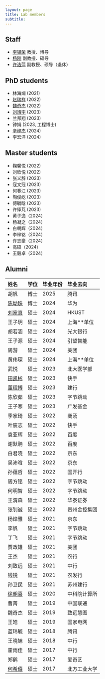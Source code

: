 ```yaml
---
layout: page
title: Lab members
subtitle: 
---
```


## Staff 

+ [李锡荣](http://lixirong.net/) 教授、博导
+ [杨刚](http://info.ruc.edu.cn/jsky/szdw/ajxjgcx/jsjkxyjsx1/fjs2/538a9f67dfd74d659c3b2370f8fbaf06.htm) 副教授、硕导
+ [许洁萍](http://info.ruc.edu.cn/jsky/rtjs/321ec0b1d90d467a9a54c10f51f05c97.htm) 副教授、硕导（退休）

## PhD students 

+ 林海斓 (2021)
+ [赵瑞祥](https://ruixiangzhao.github.io/) (2022)
+ [魏奇杰](https://weiqijie.github.io/) (2022)
+ [刘靖宇](https://scholar.google.com.hk/citations?user=u7Dqok8AAAAJ&hl=en) (2023)
+ 兰邦翔 (2023)
+ 钟娟 (2023, 工程博士)
+ [辛梓杰](https://xxayt.github.io/) (2024)
+ 李宏洋 (2024) 

## Master students 

+ 鞠馨悦 (2022)
+ 刘欣悦 (2022)
+ 张义辞 (2023)
+ 寇文冠 (2023)
+ 何春江 (2023)
+ 陶俊屹 (2023)
+ 傅毓晗 (2023)
+ 许怿芃 (2023)
+ 黄子逸（2024）
+ 杨凝之（2024）
+ 白朝辉（2024）
+ 李梓铭（2024）
+ 许志豪（2024）
+ 高硕（2024）
+ 王毅卓（2024）


## Alumni

| 姓名        |  学位 | 毕业年份   | 毕业去向  |
|:------------- |:------------- |:------------- |:----- |
| 胡帆 | 博士 | 2025 | 腾讯 |
| [陈坳珠](https://jewelchen2019.github.io/)  | 博士 | 2024 | 华为 |
| [刘家真](https://jiazhen-code.github.io/about.me/) | 硕士 | 2024 | HKUST |
| 王子玥 | 硕士 | 2024 | 上海**单位 |
| 胡若涵 | 硕士 | 2024 | 光大银行 |
| 王子源  | 硕士 | 2024 | 引望智能 |
| 周游  | 硕士 | 2024 | 美团 |
| 黄伟琛 | 硕士 | 2024 | 上海**单位 |
| 武悦  | 硕士 | 2023 | 北大医学部 |
| [田凯彬](https://github.com/TheEighthDay)  | 硕士 | 2023 | 快手 |
| [董程博](https://dong03.github.io/) | 硕士 | 2023 | 建行 |
| 陈欣茹 | 硕士 | 2023 | 字节跳动 |
| 王子寒 | 硕士 | 2023 | 广发基金 |
| 季家琦  | 硕士 | 2022 | 商汤 |
| 叶宸志  | 硕士 | 2022 | 快手 |
| 袁亚辉  | 硕士 | 2022 | 百度 |
| 谢默聃  | 硕士 | 2022 | 百度 |
| 白君晓  | 硕士 | 2022 | 京东 |
| 吴沛晗  | 硕士 | 2022 | 京东 |
| 孙蕴哲  | 硕士 | 2022 | 国开行 |
| 周方铭  | 硕士 | 2022 | 字节跳动 |
| 何明智  | 硕士 | 2022 | 字节跳动 |
| 王渭森  | 硕士 | 2022 | 华泰证券 |
| 张钊诚  | 硕士 | 2022 | 贵州金控集团 |
| 杨焯雅  | 硕士 | 2021 | 京东 |
| 李帆   | 硕士 | 2021 | 字节跳动 |
| 丁飞   | 硕士 | 2021 | 字节跳动 |
| 贾政雄 | 硕士 | 2021 | 美团 |
| 王杰 | 硕士 | 2021 | 农行 |
| 刘致远 | 硕士 | 2021 | 中行 |
| 钱锐 | 硕士 | 2021 | 农发行 |
| 孙卫民 | 硕士 | 2021 | 苏州建行 |
| [徐朝喜](https://xuchaoxi.github.io/)      | 硕士 | 2020 | 中科院计算所 |
| 曹菁 | 硕士 | 2019 | 中国联通 |
| 魏奇杰      | 硕士 | 2019 | 致远慧图 |
| 王皓        | 硕士 | 2019 | 国家电网 |
| 蓝玮毓      | 硕士 | 2018 | 腾讯 |
| 王晓旭      | 硕士 | 2018 | 中行 |
| 霍雨佳      | 硕士 | 2017 | 中行 |
| 郑鹤      | 硕士 | 2017 | 爱奇艺 |
| [何希僖](https://csci.ncut.edu.cn/info/1218/3353.htm)      | 硕士 | 2017 | 北方工业大学 |


